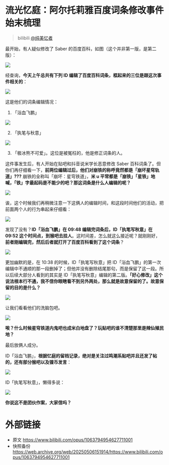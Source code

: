 # 流光忆庭：阿尔托莉雅百度词条修改事件始末梳理

> bilibili [@纯美忆者](https://space.bilibili.com/3546660716153442)

最开始，有人疑似修改了 Saber 的百度百科，如图（这个并非第一版，是第二版）：

![](https://raw.githubusercontent.com/bxx-114514/xzlm-hyv/refs/heads/main/images/1063794954627711001/1.jpg)

经查询，**今天上午总共有下列 ID 编辑了百度百科词条，框起来的三位是跟这次事件相关的**：

![](https://raw.githubusercontent.com/bxx-114514/xzlm-hyv/refs/heads/main/images/1063794954627711001/2.jpg)

这是他们的词条编辑情况：

1. 「浴血飞鹏」

![](https://raw.githubusercontent.com/bxx-114514/xzlm-hyv/refs/heads/main/images/1063794954627711001/3.jpg)

2. 「执笔与秋意」

![](https://raw.githubusercontent.com/bxx-114514/xzlm-hyv/refs/heads/main/images/1063794954627711001/4.jpg)

3. 「极冰熊不可爱」。这位是被冤枉的，他是修正词条的人。

这件事发生后，有人开始在贴吧和抖音说米学长恶意修改 Saber 百科词条了。但你们再仔细看一下，**前两位编辑过后，他们对崩铁的称呼竟然都是「崩坏星穹轨道」???** 崩铁的全称叫「崩坏：星穹铁道」，**米 u 平常都是「崩铁」「星铁」地喊，「铁」字最起码是不能少的吧？那这词条是什么人编辑的呢？**

![](https://raw.githubusercontent.com/bxx-114514/xzlm-hyv/refs/heads/main/images/1063794954627711001/5.jpg)

诶，这个时候我们再稍微注意一下这俩人的编辑时间，和这段时间他们的活动，把前面两个人的行为串起来仔细看：

![](https://raw.githubusercontent.com/bxx-114514/xzlm-hyv/refs/heads/main/images/1063794954627711001/6.jpg)

发现了没有？**ID「浴血飞鹏」在 09:48 编辑完词条后，ID「执笔写秋意」在 09:52 这个时间点，到猴吧去挂人**。这时间差，怎么就这么接近呢？就刚刚好，**前者刚编辑完，然后后者就打开了百度百科看到了这个词条**？

![](https://raw.githubusercontent.com/bxx-114514/xzlm-hyv/refs/heads/main/images/1063794954627711001/7.jpg)

更加幽默的是，在 10:38 的时候，ID「执笔写秋意」把 ID「浴血飞鹏」的第一次编辑中不通顺的那一段删掉了；但他并没有删除结尾那句，而是保留了这一段。所以后续大部分人看到的其实是 ID「执笔写秋意」编辑的第二版。**「好心修改」这个说法根本行不通，我不信你眼瞎看不到另外两处，那么就是故意保留的了。故意保留的目的是什么？**

![](https://raw.githubusercontent.com/bxx-114514/xzlm-hyv/refs/heads/main/images/1063794954627711001/8.jpg)

让我们看看他们的洗脑包吧。

![](https://raw.githubusercontent.com/bxx-114514/xzlm-hyv/refs/heads/main/images/1063794954627711001/9.jpg)

**唉？什么时候星穹铁道内鬼吧也成米白地盘了？玩贴吧的谁不清楚那里是辣仙殖民地？**

最后放俩人成分。

ID「浴血飞鹏」，**根据忆庭的留档记录，绝对是关注过鸣潮系贴吧并且还发了帖的，还有部分猴吧以及镍币发言**：

![](https://raw.githubusercontent.com/bxx-114514/xzlm-hyv/refs/heads/main/images/1063794954627711001/10.jpg)

ID「执笔写秋意」，懒得多说：

![](https://raw.githubusercontent.com/bxx-114514/xzlm-hyv/refs/heads/main/images/1063794954627711001/11.jpg)

**你说这不是团伙作案，大家信吗？**

# 外部链接

* 原文 https://www.bilibili.com/opus/1063794954627711001
* 快照备份 https://web.archive.org/web/20250506151914/https://www.bilibili.com/opus/1063794954627711001

